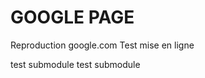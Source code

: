 # GOOGLE PAGE

Reproduction google.com
Test mise en ligne

test submodule
test submodule

<!--START_SECTION:waka-->



<!--END_SECTION:waka-->
